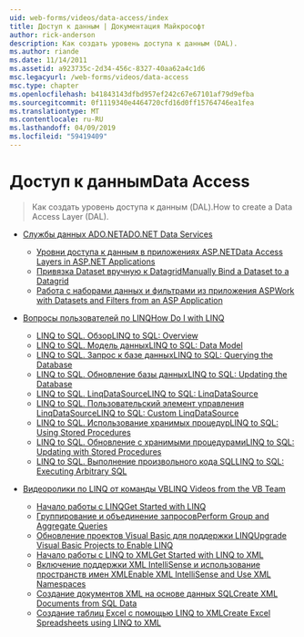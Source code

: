 ```yaml
---
uid: web-forms/videos/data-access/index
title: Доступ к данным | Документация Майкрософт
author: rick-anderson
description: Как создать уровень доступа к данным (DAL).
ms.author: riande
ms.date: 11/14/2011
ms.assetid: a923735c-2d34-456c-8327-40aa62a4c1d6
msc.legacyurl: /web-forms/videos/data-access
msc.type: chapter
ms.openlocfilehash: b41843143dfbd957ef242c67e67101af79d9efba
ms.sourcegitcommit: 0f1119340e4464720cfd16d0ff15764746ea1fea
ms.translationtype: MT
ms.contentlocale: ru-RU
ms.lasthandoff: 04/09/2019
ms.locfileid: "59419409"
---
```

# <a name="data-access"></a><span data-ttu-id="e28e5-103">Доступ к данным</span><span class="sxs-lookup"><span data-stu-id="e28e5-103">Data Access</span></span>

> <span data-ttu-id="e28e5-104">Как создать уровень доступа к данным (DAL).</span><span class="sxs-lookup"><span data-stu-id="e28e5-104">How to create a Data Access Layer (DAL).</span></span>


- [<span data-ttu-id="e28e5-105">Службы данных ADO.NET</span><span class="sxs-lookup"><span data-stu-id="e28e5-105">ADO.NET Data Services</span></span>](adonet-data-services/index.md)

    - [<span data-ttu-id="e28e5-106">Уровни доступа к данным в приложениях ASP.NET</span><span class="sxs-lookup"><span data-stu-id="e28e5-106">Data Access Layers in ASP.NET Applications</span></span>](adonet-data-services/data-access-layers-in-aspnet-applications.md)
    - [<span data-ttu-id="e28e5-107">Привязка Dataset вручную к Datagrid</span><span class="sxs-lookup"><span data-stu-id="e28e5-107">Manually Bind a Dataset to a Datagrid</span></span>](adonet-data-services/how-to-manually-bind-a-dataset-to-a-datagrid.md)
    - [<span data-ttu-id="e28e5-108">Работа с наборами данных и фильтрами из приложения ASP</span><span class="sxs-lookup"><span data-stu-id="e28e5-108">Work with Datasets and Filters from an ASP Application</span></span>](adonet-data-services/how-to-work-with-datasets-and-filters-from-an-asp-application.md)
- [<span data-ttu-id="e28e5-109">Вопросы пользователей по LINQ</span><span class="sxs-lookup"><span data-stu-id="e28e5-109">How Do I with LINQ</span></span>](how-do-i-with-linq/index.md)

    - [<span data-ttu-id="e28e5-110">LINQ to SQL. Обзор</span><span class="sxs-lookup"><span data-stu-id="e28e5-110">LINQ to SQL: Overview</span></span>](how-do-i-with-linq/how-do-i-linq-to-sql-overview.md)
    - [<span data-ttu-id="e28e5-111">LINQ to SQL. Модель данных</span><span class="sxs-lookup"><span data-stu-id="e28e5-111">LINQ to SQL: Data Model</span></span>](how-do-i-with-linq/how-do-i-linq-to-sql-data-model.md)
    - [<span data-ttu-id="e28e5-112">LINQ to SQL. Запрос к базе данных</span><span class="sxs-lookup"><span data-stu-id="e28e5-112">LINQ to SQL: Querying the Database</span></span>](how-do-i-with-linq/how-do-i-linq-to-sql-querying-the-database.md)
    - [<span data-ttu-id="e28e5-113">LINQ to SQL. Обновление базы данных</span><span class="sxs-lookup"><span data-stu-id="e28e5-113">LINQ to SQL: Updating the Database</span></span>](how-do-i-with-linq/how-do-i-linq-to-sql-updating-the-database.md)
    - [<span data-ttu-id="e28e5-114">LINQ to SQL. LinqDataSource</span><span class="sxs-lookup"><span data-stu-id="e28e5-114">LINQ to SQL: LinqDataSource</span></span>](how-do-i-with-linq/how-do-i-linq-to-sql-linqdatasource.md)
    - [<span data-ttu-id="e28e5-115">LINQ to SQL. Пользовательский элемент управления LinqDataSource</span><span class="sxs-lookup"><span data-stu-id="e28e5-115">LINQ to SQL: Custom LinqDataSource</span></span>](how-do-i-with-linq/how-do-i-linq-to-sql-custom-linqdatasource.md)
    - [<span data-ttu-id="e28e5-116">LINQ to SQL. Использование хранимых процедур</span><span class="sxs-lookup"><span data-stu-id="e28e5-116">LINQ to SQL: Using Stored Procedures</span></span>](how-do-i-with-linq/how-do-i-linq-to-sql-using-stored-procedures.md)
    - [<span data-ttu-id="e28e5-117">LINQ to SQL. Обновление с хранимыми процедурами</span><span class="sxs-lookup"><span data-stu-id="e28e5-117">LINQ to SQL: Updating with Stored Procedures</span></span>](how-do-i-with-linq/how-do-i-linq-to-sql-updating-with-stored-procedures.md)
    - [<span data-ttu-id="e28e5-118">LINQ to SQL. Выполнение произвольного кода SQL</span><span class="sxs-lookup"><span data-stu-id="e28e5-118">LINQ to SQL: Executing Arbitrary SQL</span></span>](how-do-i-with-linq/how-do-i-linq-to-sql-executing-arbitrary-sql.md)
- [<span data-ttu-id="e28e5-119">Видеоролики по LINQ от команды VB</span><span class="sxs-lookup"><span data-stu-id="e28e5-119">LINQ Videos from the VB Team</span></span>](linq-videos-from-the-vb-team/index.md)

    - [<span data-ttu-id="e28e5-120">Начало работы с LINQ</span><span class="sxs-lookup"><span data-stu-id="e28e5-120">Get Started with LINQ</span></span>](linq-videos-from-the-vb-team/how-do-i-get-started-with-linq.md)
    - [<span data-ttu-id="e28e5-121">Группирование и объединение запросов</span><span class="sxs-lookup"><span data-stu-id="e28e5-121">Perform Group and Aggregate Queries</span></span>](linq-videos-from-the-vb-team/how-do-i-perform-group-and-aggregate-queries.md)
    - [<span data-ttu-id="e28e5-122">Обновление проектов Visual Basic для поддержки LINQ</span><span class="sxs-lookup"><span data-stu-id="e28e5-122">Upgrade Visual Basic Projects to Enable LINQ</span></span>](linq-videos-from-the-vb-team/how-do-i-upgrade-visual-basic-projects-to-enable-linq.md)
    - [<span data-ttu-id="e28e5-123">Начало работы с LINQ to XML</span><span class="sxs-lookup"><span data-stu-id="e28e5-123">Get Started with LINQ to XML</span></span>](linq-videos-from-the-vb-team/how-do-i-get-started-with-linq-to-xml.md)
    - [<span data-ttu-id="e28e5-124">Включение поддержки XML IntelliSense и использование пространств имен XML</span><span class="sxs-lookup"><span data-stu-id="e28e5-124">Enable XML IntelliSense and Use XML Namespaces</span></span>](linq-videos-from-the-vb-team/how-do-i-enable-xml-intellisense-and-use-xml-namespaces.md)
    - [<span data-ttu-id="e28e5-125">Создание документов XML на основе данных SQL</span><span class="sxs-lookup"><span data-stu-id="e28e5-125">Create XML Documents from SQL Data</span></span>](linq-videos-from-the-vb-team/how-do-i-create-xml-documents-from-sql-data.md)
    - [<span data-ttu-id="e28e5-126">Создание таблиц Excel с помощью LINQ to XML</span><span class="sxs-lookup"><span data-stu-id="e28e5-126">Create Excel Spreadsheets using LINQ to XML</span></span>](linq-videos-from-the-vb-team/how-do-i-create-excel-spreadsheets-using-linq-to-xml.md)
